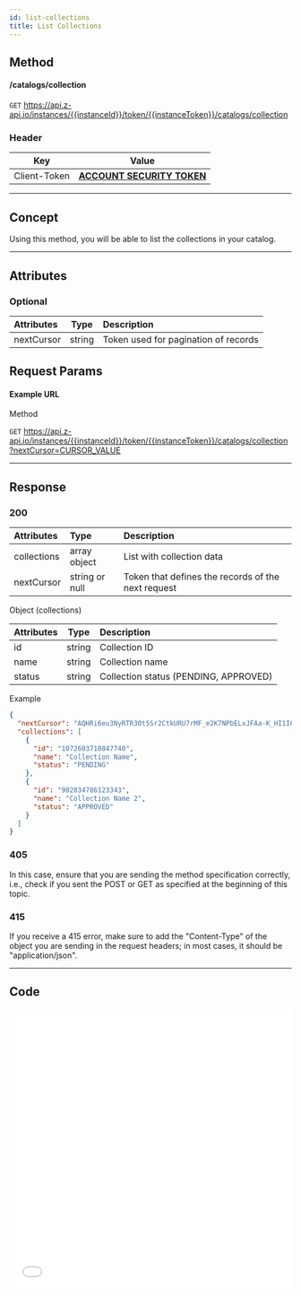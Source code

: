 ```yaml
---
id: list-collections
title: List Collections
---
```


## Method

#### /catalogs/collection

`GET` https://api.z-api.io/instances/{{instanceId}}/token/{{instanceToken}}/catalogs/collection

### Header

|      Key       |            Value            |
| :------------: |     :-----------------:     |
|  Client-Token  | **[ACCOUNT SECURITY TOKEN](../security/client-token)** |
---

## Concept

Using this method, you will be able to list the collections in your catalog.

---

## Attributes

### Optional

| Attributes   |  Type   | Description                                      |
| :---------- | :-----: | :-------------------------------------------    |
| nextCursor  | string  | Token used for pagination of records              |

## Request Params

#### Example URL

Method

`GET` https://api.z-api.io/instances/{{instanceId}}/token/{{instanceToken}}/catalogs/collection?nextCursor=CURSOR_VALUE

---

## Response

### 200

| Attributes      | Type           | Description                                       |
| :-------------  | :-------------  | :-----------------------------------------------   |
| collections    | array object   | List with collection data                          |
| nextCursor     | string or null | Token that defines the records of the next request |

Object (collections)

| Attributes   |  Type     | Description                               |
| :----------  | :-----:   | :------------------------------------------ |
| id          | string    | Collection ID                             |
| name        | string    | Collection name                           |
| status      | string    | Collection status (PENDING, APPROVED)     |

Example

```json
{
  "nextCursor": "AQHRi6eu3NyRTR30t5Sr2CtkURU7rMF_e2K7NPbELxJFAa-K_HI1I6v8_C3o2j6d4wve",
  "collections": [
    {
      "id": "1072603710847740",
      "name": "Collection Name",
      "status": "PENDING"
    },
    {
      "id": "902834786123343",
      "name": "Collection Name 2",
      "status": "APPROVED"
    }
  ]
}
```

### 405

In this case, ensure that you are sending the method specification correctly, i.e., check if you sent the POST or GET as specified at the beginning of this topic.

### 415

If you receive a 415 error, make sure to add the "Content-Type" of the object you are sending in the request headers; in most cases, it should be "application/json".

---

## Code

<iframe src="//api.apiembed.com/?source=https://raw.githubusercontent.com/Z-API/z-api-docs/main/json-examples/list-collections.json&targets=all" frameborder="0" scrolling="no" width="100%" height="500px" seamless></iframe>
